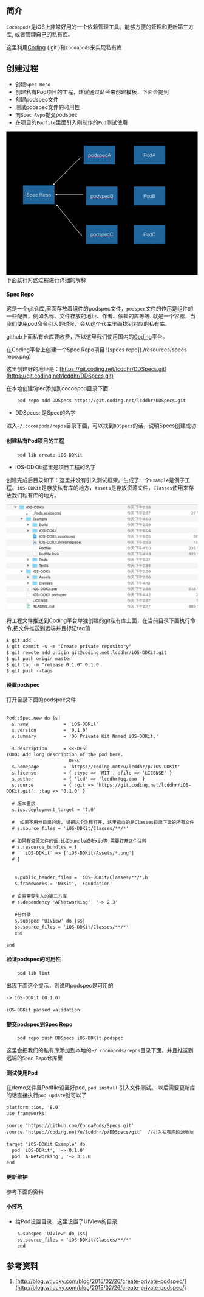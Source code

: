 ## 简介
`Cocoapods`是iOS上非常好用的一个依赖管理工具。能够方便的管理和更新第三方库, 或者管理自己的私有库。

这里利用[Coding](https://coding.net) ( git )和`Cocoapods`来实现私有库

## 创建过程
+	创建`Spec Repo`
+	创建私有Pod项目的工程，建议通过命令来创建模板，下面会提到
+	创建podspec文件
+	测试podspec文件的可用性
+	向`Spec Repo`提交podspec
+	在项目的`Podfile`里面引入刚制作的`Pod`测试使用

![1.png](./resources/podspec.png)
下面就针对这过程进行详细的解释

#### Spec Repo
这是一个git仓库,里面存放着组件的podspec文件，`podspec`文件的作用是组件的一些配置，例如名称、文件存放的地址、作者、依赖的库等等. 就是一个容器，当我们使用pod命令引入的时候，会从这个仓库里面找到对应的私有库。

github上面私有仓库要收费，所以这里我们使用国内的[Coding](https://coding.net)平台。

在Coding平台上创建一个Spec Repo项目 ![specs repo](./resources/specs repo.png)

这里创建好的地址是：[https://git.coding.net/lcddhr/DDSpecs.git](https://git.coding.net/lcddhr/DDSpecs.git)

在本地创建Spec添加到cocoapod目录下面

```
	pod repo add DDSpecs https://git.coding.net/lcddhr/DDSpecs.git

```

+	DDSpecs: 是Spec的名字

进入`~/.cocoapods/repos`目录下面，可以找到`DDSpecs`的话，说明Specs创建成功

#### 创建私有Pod项目的工程

```
	pod lib create iOS-DDKit
```

+	iOS-DDKit:这里是项目工程的名字

创建完成后目录如下：这里并没有引入测试框架。生成了一个`Example`是例子工程。`iOS-DDKit`是存放私有库的地方，`Assets`是存放资源文件，`Classes`使用来存放我们私有库的地方。

![specs repo](./resources/createPod.png)

将工程文件推送到Coding平台单独创建的git私有库上面，在当前目录下面执行命令,把文件推送到远端并且标记tag值

```
$ git add .
$ git commit -s -m "Create private repository"
$ git remote add origin git@coding.net:lcddhr/iOS-DDKit.git  
$ git push origin master     
$ git tag -m "release 0.1.0" 0.1.0
$ git push --tags   
``` 
#### 设置podspec

打开目录下面的podspec文件

```
	
Pod::Spec.new do |s|
  s.name             = 'iOS-DDKit'
  s.version          = '0.1.0'
  s.summary          = 'DD Private Kit Named iOS-DDKit.'

  s.description      = <<-DESC
TODO: Add long description of the pod here.
                       DESC
  s.homepage         = 'https://coding.net/u/lcddhr/p/iOS-DDKit'
  s.license          = { :type => 'MIT', :file => 'LICENSE' }
  s.author           = { 'lcd' => 'lcddhr@qq.com' }
  s.source           = { :git => 'https://git.coding.net/lcddhr/iOS-DDKit.git', :tag => '0.1.0' }
 
  # 版本要求
  s.ios.deployment_target = '7.0'
  
  #  如果不用分目录的话, 请把这个注释打开, 这里指向的是Classes目录下面的所有文件
  # s.source_files = 'iOS-DDKit/Classes/**/*'
  
  # 如果有资源文件的话,比如bundle或者xib等,需要打开这个注释
  # s.resource_bundles = {
  #   'iOS-DDKit' => ['iOS-DDKit/Assets/*.png']
  # }


   s.public_header_files = 'iOS-DDKit/Classes/**/*.h'
   s.frameworks = 'UIKit', 'Foundation'
  
  # 设置需要引入的第三方库
  # s.dependency 'AFNetworking', '~> 2.3'

   #分目录
   s.subspec 'UIView' do |ss|
   ss.source_files = 'iOS-DDKit/Classes/**/*'
   end

end
```
#### 验证podspec的可用性

```
	pod lib lint
```

出现下面这个提示，则说明podspec是可用的

```
-> iOS-DDKit (0.1.0)

iOS-DDKit passed validation.
```

#### 提交podspec到Spec Repo

```
	pod repo push DDSpecs iOS-DDKit.podspec
```
这里会把我们的私有库添加到本地的`~/.cocoapods/repos`目录下面，并且推送到远端的`Spec Repo`仓库里

#### 测试使用Pod

在demo文件里Podfile设置好pod, `pod install` 引入文件测试。 以后需要更新库的话直接执行`pod update`就可以了

```
platform :ios, '8.0'
use_frameworks!

source 'https://github.com/CocoaPods/Specs.git' 
source 'https://coding.net/u/lcddhr/p/DDSpecs/git'  //引入私有库的源地址

target 'iOS-DDKit_Example' do
  pod 'iOS-DDKit', '~> 0.1.0'
  pod 'AFNetworking', '~> 3.1.0'
end
```

#### 更新维护
参考下面的资料

#### 小技巧

+	 给Pod设置目录，这里设置了UIView的目录

```
	s.subspec 'UIView' do |ss|
    ss.source_files = 'iOS-DDKit/Classes/**/*'
  	end
```

## 参考资料
1. [http://blog.wtlucky.com/blog/2015/02/26/create-private-podspec/](http://blog.wtlucky.com/blog/2015/02/26/create-private-podspec/)